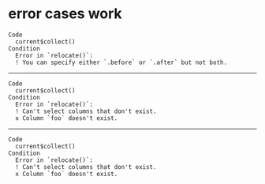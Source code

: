 # error cases work

    Code
      current$collect()
    Condition
      Error in `relocate()`:
      ! You can specify either `.before` or `.after` but not both.

---

    Code
      current$collect()
    Condition
      Error in `relocate()`:
      ! Can't select columns that don't exist.
      x Column `foo` doesn't exist.

---

    Code
      current$collect()
    Condition
      Error in `relocate()`:
      ! Can't select columns that don't exist.
      x Column `foo` doesn't exist.

